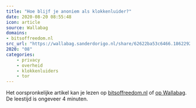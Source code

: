 ```yaml
---
title: "Hoe blijf je anoniem als klokkenluider?"
date: 2020-08-20 08:55:48
icon: article
source: Wallabag
domains:
- bitsoffreedom.nl
src_url: "https://wallabag.sanderdorigo.nl/share/62622ba53c6466.18622928"
2020: "08"
categories:
    - privacy
    - overheid
    - klokkenluiders
    - tor
---
```

Het oorspronkelijke artikel kan je lezen op [bitsoffreedom.nl](https://www.bitsoffreedom.nl/2019/10/31/hoe-blijf-je-anoniem-als-klokkenluider/) of [op Wallabag](https://wallabag.sanderdorigo.nl/share/62622ba53c6466.18622928). De leestijd is ongeveer 4 minuten.